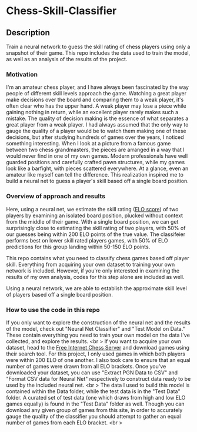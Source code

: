 # Chess-Skill-Classifier
## Description
Train a neural network to guess the skill rating of chess players using only a snapshot of their game.  This repo includes the data used to train the model, as well as an analysis of the results of the project.

### Motivation
I'm an amateur chess player, and I have always been fascinated by the way people of different skill levels approach the game.  Watching a great player make decisions over the board and comparing them to a weak player, it's often clear who has the upper hand.  A weak player may lose a piece while gaining nothing in return, while an excellent player rarely makes such a mistake.  The quality of decision making is the essence of what separates a great player from a weak player.  I had always assumed that the only way to gauge the quality of a player would be to watch them making one of these decisions, but after studying hundreds of games over the years, I noticed something interesting.  When I look at a picture from a famous game between two chess grandmasters, the pieces are arranged in a way that I would never find in one of my own games.  Modern professionals have well guarded positions and carefully crafted pawn structures, while my games look like a barfight, with pieces scattered everywhere.  At a glance, even an amateur like myself can tell the difference.  This realization inspired me to build a neural net to guess a player's skill based off a single board position.  

### Overview of approach and results
Here, using a neural net, we estimate the skill rating ([ELO score](https://en.wikipedia.org/wiki/Elo_rating_system)) of two players by examining an isolated board position, plucked without context from the middle of their game.  With a single board position, we can get surprisingly close to estimating the skill rating of two players, with 50% of our guesses being within 200 ELO points of the true value.  The classifeier performs best on lower skill rated players games, with 50% of ELO predictions for this group landing within 50-150 ELO points.

This repo contains what you need to classify chess games based off player skill.  Everything from acquiring your own dataset to training your own network is included.  However, if you're only interested in examining the results of my own analysis, codes for this step alone are included as well.

Using a neural network, we are able to establish the approximate skill level of players based off a single board position.

### How to use the code in this repo

If you only want to explore the construction of the neural net and the results of the model, check out "Neural Net Classifier" and "Test Model on Data."  These contain everything you need to train your own model on the data I've collected, and explore the results.
<br \>
If you want to acquire your own dataset, head to the [Free Internet Chess Server](https://www.ficsgames.org/) and download games using their search tool.  For this project, I only used games in which both players were within 200 ELO of one another.  I also took care to ensure that an equal number of games were drawn from all ELO brackets.  Once you've downloaded your dataset, you can use "Extract PGN Data to CSV" and "Format CSV data for Neural Net" respectively to construct data ready to be used by the included neural net.
<br \>
The data I used to build this model is contained within the Data folder, while the test data is in the "Test Data" folder.  A curated set of test data (one which draws from high and low ELO games equally) is found in the "Test Data" folder as well.  Though you can download any given group of games from this site, in order to accurately gauge the quality of the classifier you should attempt to gather an equal number of games from each ELO bracket.
<br \>
